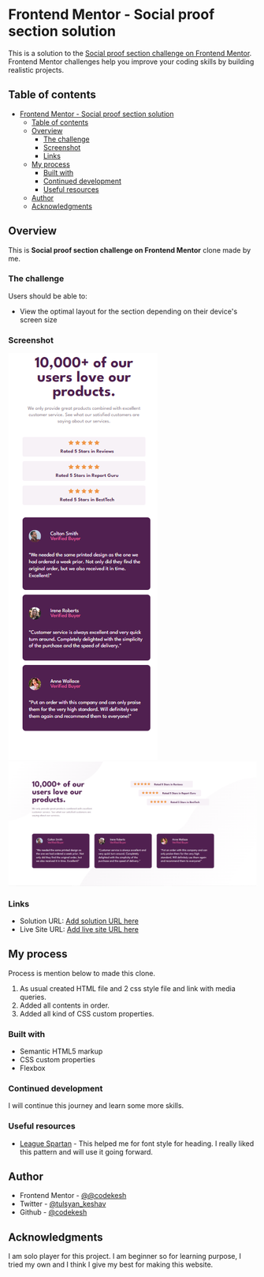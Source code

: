 # Frontend Mentor - Social proof section solution

This is a solution to the [Social proof section challenge on Frontend Mentor](https://www.frontendmentor.io/challenges/social-proof-section-6e0qTv_bA). Frontend Mentor challenges help you improve your coding skills by building realistic projects. 

## Table of contents

- [Frontend Mentor - Social proof section solution](#frontend-mentor---social-proof-section-solution)
  - [Table of contents](#table-of-contents)
  - [Overview](#overview)
    - [The challenge](#the-challenge)
    - [Screenshot](#screenshot)
    - [Links](#links)
  - [My process](#my-process)
    - [Built with](#built-with)
    - [Continued development](#continued-development)
    - [Useful resources](#useful-resources)
  - [Author](#author)
  - [Acknowledgments](#acknowledgments)

## Overview

This is **Social proof section challenge on Frontend Mentor** clone made by me.

### The challenge

Users should be able to:

- View the optimal layout for the section depending on their device's screen size

### Screenshot

![](./Screenshots/Screenshot_mobile.png)
![](./Screenshots/Screenshot_desktop.png)

### Links

- Solution URL: [Add solution URL here](https://your-solution-url.com)
- Live Site URL: [Add live site URL here](https://your-live-site-url.com)

## My process

Process is mention below to made this clone.
1. As usual created HTML file and 2 css style file and link with media queries.
2. Added all contents in order.
3. Added all kind of CSS custom properties.

### Built with

- Semantic HTML5 markup
- CSS custom properties
- Flexbox

### Continued development
I will continue this journey and learn some more skills.

### Useful resources

- [League Spartan](https://fonts.google.com/specimen/League+Spartan) - This helped me for font style for heading. I really liked this pattern and will use it going forward.
  
## Author

- Frontend Mentor - [@@codekesh](https://www.frontendmentor.io/profile/codekesh)
- Twitter - [@tulsyan_keshav](https://twitter.com/tulsyan_keshav)
- Github - [@codekesh](https://github.com/codekesh)

## Acknowledgments

I am solo player for this project. I am beginner so for learning purpose, I tried my own and I think I give my best for making this website.